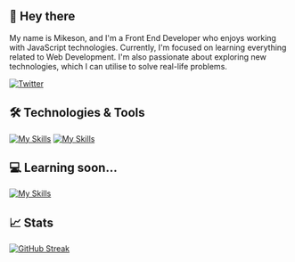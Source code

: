 ## 👋 Hey there
My name is Mikeson, and I'm a Front End Developer who enjoys working with JavaScript technologies. Currently, I'm focused on learning everything related to Web Development. I'm also passionate about exploring new technologies, which I can utilise to solve real-life problems.

<a href="https://twitter.com/itsMikeson_">![Twitter](https://img.shields.io/badge/Twitter-%231DA1F2.svg?style=for-the-badge&logo=Twitter&logoColor=white)</a>


## 🛠 Technologies & Tools 
[![My Skills](https://skillicons.dev/icons?i=html,css,bootstrap,js,jquery,react,webpack,java,python)](https://skillicons.dev)
[![My Skills](https://skillicons.dev/icons?i=git,github)](https://skillicons.dev)

## 💻 Learning soon... 
[![My Skills](https://skillicons.dev/icons?i=typescript,nodejs,mongo,vue)](https://skillicons.dev)
## 📈 Stats
[![GitHub Streak](https://streak-stats.demolab.com/?user=MikesonO&theme=dark&hide_border=true&background=2C3333)](https://git.io/streak-stats)



